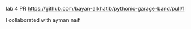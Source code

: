 lab 4 PR https://github.com/bayan-alkhatib/pythonic-garage-band/pull/1

I collaborated with ayman naif 
